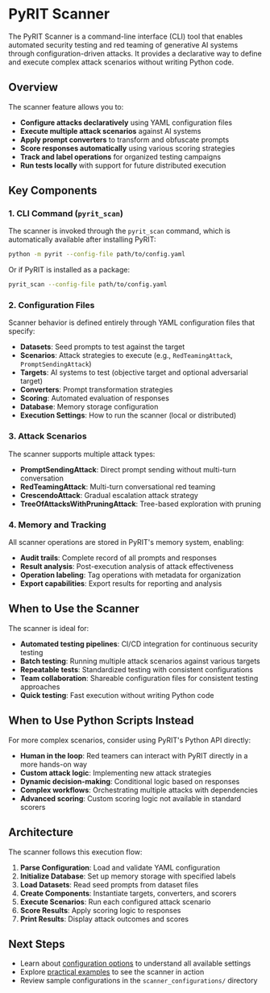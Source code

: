 # PyRIT Scanner

The PyRIT Scanner is a command-line interface (CLI) tool that enables automated security testing and red teaming of generative AI systems through configuration-driven attacks. It provides a declarative way to define and execute complex attack scenarios without writing Python code.

## Overview

The scanner feature allows you to:

- **Configure attacks declaratively** using YAML configuration files
- **Execute multiple attack scenarios** against AI systems
- **Apply prompt converters** to transform and obfuscate prompts
- **Score responses automatically** using various scoring strategies
- **Track and label operations** for organized testing campaigns
- **Run tests locally** with support for future distributed execution

## Key Components

### 1. CLI Command (`pyrit_scan`)

The scanner is invoked through the `pyrit_scan` command, which is automatically available after installing PyRIT:

```bash
python -m pyrit --config-file path/to/config.yaml
```

Or if PyRIT is installed as a package:

```bash
pyrit_scan --config-file path/to/config.yaml
```

### 2. Configuration Files

Scanner behavior is defined entirely through YAML configuration files that specify:

- **Datasets**: Seed prompts to test against the target
- **Scenarios**: Attack strategies to execute (e.g., `RedTeamingAttack`, `PromptSendingAttack`)
- **Targets**: AI systems to test (objective target and optional adversarial target)
- **Converters**: Prompt transformation strategies
- **Scoring**: Automated evaluation of responses
- **Database**: Memory storage configuration
- **Execution Settings**: How to run the scanner (local or distributed)

### 3. Attack Scenarios

The scanner supports multiple attack types:

- **PromptSendingAttack**: Direct prompt sending without multi-turn conversation
- **RedTeamingAttack**: Multi-turn conversational red teaming
- **CrescendoAttack**: Gradual escalation attack strategy
- **TreeOfAttacksWithPruningAttack**: Tree-based exploration with pruning

### 4. Memory and Tracking

All scanner operations are stored in PyRIT's memory system, enabling:

- **Audit trails**: Complete record of all prompts and responses
- **Result analysis**: Post-execution analysis of attack effectiveness
- **Operation labeling**: Tag operations with metadata for organization
- **Export capabilities**: Export results for reporting and analysis

## When to Use the Scanner

The scanner is ideal for:

- **Automated testing pipelines**: CI/CD integration for continuous security testing
- **Batch testing**: Running multiple attack scenarios against various targets
- **Repeatable tests**: Standardized testing with consistent configurations
- **Team collaboration**: Shareable configuration files for consistent testing approaches
- **Quick testing**: Fast execution without writing Python code

## When to Use Python Scripts Instead

For more complex scenarios, consider using PyRIT's Python API directly:

- **Human in the loop**: Red teamers can interact with PyRIT directly in a more hands-on way
- **Custom attack logic**: Implementing new attack strategies
- **Dynamic decision-making**: Conditional logic based on responses
- **Complex workflows**: Orchestrating multiple attacks with dependencies
- **Advanced scoring**: Custom scoring logic not available in standard scorers

## Architecture

The scanner follows this execution flow:

1. **Parse Configuration**: Load and validate YAML configuration
2. **Initialize Database**: Set up memory storage with specified labels
3. **Load Datasets**: Read seed prompts from dataset files
4. **Create Components**: Instantiate targets, converters, and scorers
5. **Execute Scenarios**: Run each configured attack scenario
6. **Score Results**: Apply scoring logic to responses
7. **Print Results**: Display attack outcomes and scores

## Next Steps

- Learn about [configuration options](1_configuration.md) to understand all available settings
- Explore [practical examples](2_examples.md) to see the scanner in action
- Review sample configurations in the `scanner_configurations/` directory

